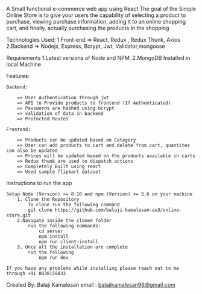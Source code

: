 A Small functional e-commerce web app using React 
The goal of the Simple Online Store is to give your users the capability of selecting a product to purchase, viewing purchase information, adding it to an online shopping cart, and finally, actually purchasing the products in the shopping 

Technologies Used:
    1.Front-end =>  React, Redux , Redux Thunk, Axios
    2.Backend => Nodejs, Express, Bcrypt, Jwt, Validator,mongoose
  
 Requirements 
    1.Latest versions of Node and NPM,
    2.MongoDB Installed in local Machine
  
Features:

    Backend:

        => User Authentication through jwt
        => API to Provide products to frontend (If Authenticated)
        => Passwords are hashed using bcrypt
        => validation of data in backend
        => Protected Routes
    
    Frontend:

        => Products can be updated based on Category
        => User can add products to cart and delete from cart, quantites can also be updated
        => Prices will be updated based on the products available in carts
        => Redux thunk are used to dispatch actions
        => Completely Built using react
        => Used sample flipkart dataset
        
Instructions to run the app

    Setup Node (Version) >= 8.10 and npm (Version) >= 5.6 on your machine
        1. Clone the Repository
            To clone run the following command
            git clone https://github.com/balaji-kamalesan-au3/online-store.git
        2.Navigate inside the cloned folder
            run the following commands:
                cd server
                npm install
                npm run client-install
        3. Once all the installation are complete
            run the following
                npm run dev

    If you have any problems while installing please reach out to me through +91 8838159833


Created By:
Balaji Kamalesan
email : balajikamalesan96@gmail.com